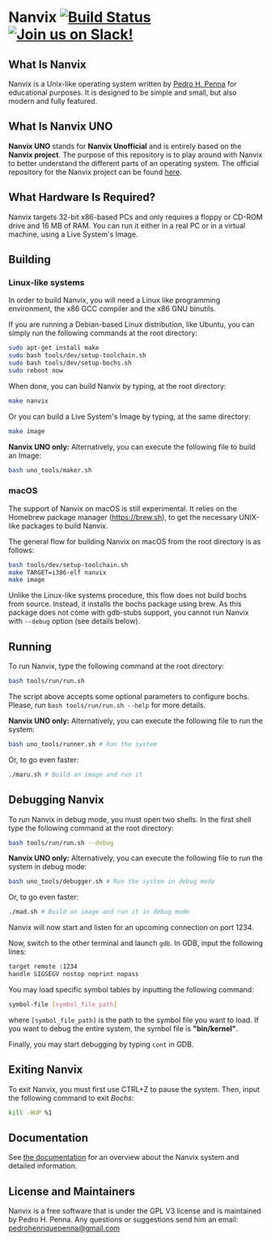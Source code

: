 # Nanvix [![Build Status](https://travis-ci.org/nanvix/nanvix.svg?branch=master)](https://travis-ci.org/nanvix/nanvix) [![Join us on Slack!](https://img.shields.io/badge/chat-on%20Slack-e01563.svg)](https://join.slack.com/t/nanvix/shared_invite/enQtMzY2Nzg5OTQ4NTAyLWY1NWNkNjlmMDU1NjgwZmU2Njk5ODQxOTFmMGY0YjNlZWU0NWUxNThiNzgwNTAyMWE5YTcyOTc4Njk2NjBiZjk)

## What Is Nanvix

Nanvix is a Unix-like operating system written by [Pedro H. Penna](https://github.com/ppenna) for
educational purposes. It is designed to be simple and small, but also
modern and fully featured.

## What Is Nanvix UNO

**Nanvix UNO** stands for **Nanvix Unofficial** and is entirely based on the **Nanvix project**. The purpose of this repository is to play around with Nanvix to better understand the different parts of an operating system. The official repository for the Nanvix project can be found [here](https://github.com/nanvix/nanvix).

## What Hardware Is Required?

Nanvix targets 32-bit x86-based PCs and only requires a floppy or
CD-ROM drive and 16 MB of RAM. You can run it either in a real PC
or in a virtual machine, using a Live System's Image.

## Building

### Linux-like systems
In order to build Nanvix, you will need a Linux like programming
environment, the x86 GCC compiler and the x86 GNU binutils.

If you are running a Debian-based Linux distribution, like Ubuntu,
you can simply run the following commands at the root directory:

```sh
sudo apt-get install make
sudo bash tools/dev/setup-toolchain.sh
sudo bash tools/dev/setup-bochs.sh
sudo reboot now
```

When done, you can build Nanvix by typing, at the root directory:

```sh
make nanvix
```

Or you can build a Live System's Image by typing, at the same directory:

```sh
make image
```

**Nanvix UNO only:** Alternatively, you can execute the following file to build an Image:
```sh
bash uno_tools/maker.sh
```

### macOS

The support of Nanvix on macOS is still experimental.
It relies on the Homebrew package manager (https://brew.sh), to get
the necessary UNIX-like packages to build Nanvix.

The general flow for building Nanvix on macOS from the root directory
is as follows:

```sh
bash tools/dev/setup-toolchain.sh
make TARGET=i386-elf nanvix
make image
```

Unlike the Linux-like systems procedure, this flow does not build
bochs from source. Instead, it installs the bochs package using brew.
As this package does not come with gdb-stubs support, you cannot run
Nanvix with `--debug` option (see details below).

## Running

To run Nanvix, type the following command at the root directory:

```sh
bash tools/run/run.sh
```

The script above accepts some optional parameters to configure bochs.
Please, run `bash tools/run/run.sh --help` for more details.

**Nanvix UNO only:** Alternatively, you can execute the following file to run the system:
```sh
bash uno_tools/runner.sh # Run the system
```
Or, to go even faster:
```sh
./maru.sh # Build an image and run it
```

## Debugging Nanvix

To run Nanvix in debug mode, you must open two shells.
In the first shell type the following command at the root directory:

```sh
bash tools/run/run.sh --debug
```
**Nanvix UNO only:** Alternatively, you can execute the following file to run the system in debug mode:
```sh
bash uno_tools/debugger.sh # Run the system in debug mode
```
Or, to go even faster:
```sh
./mad.sh # Build an image and run it in debug mode
```

Nanvix will now start and listen for an upcoming connection on port 1234.

Now, switch to the other terminal and launch `gdb`. In GDB, input the following lines:
```sh
target remote :1234
handle SIGSEGV nostop noprint nopass
```

You may load specific symbol tables by inputting the following command:
```sh
symbol-file [symbol_file_path]
```
where `[symbol_file_path]` is the path to the symbol file you want to load. If you want to debug the entire system, the symbol file is **"bin/kernel"**.

Finally, you may start debugging by typing `cont` in GDB.

## Exiting Nanvix

To exit Nanvix, you must first use CTRL+Z to pause the system. Then, input the following command to exit *Bochs*:
```sh
kill -HUP %1
```

## Documentation

See [the documentation](https://github.com/nanvix/documentation/blob/master/README.md) for an overview about the Nanvix system and detailed information.

## License and Maintainers

Nanvix is a free software that is under the GPL V3 license and is
maintained by Pedro H. Penna. Any questions or suggestions send him an
email: <pedrohenriquepenna@gmail.com>
